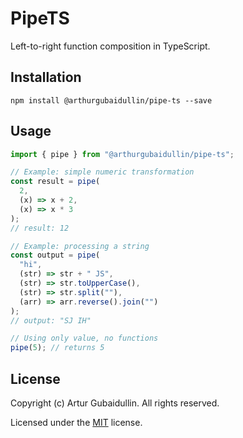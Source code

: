 # PipeTS

Left-to-right function composition in TypeScript.

## Installation

`npm install @arthurgubaidullin/pipe-ts --save`

## Usage

```ts
import { pipe } from "@arthurgubaidullin/pipe-ts";

// Example: simple numeric transformation
const result = pipe(
  2,
  (x) => x + 2,
  (x) => x * 3
);
// result: 12

// Example: processing a string
const output = pipe(
  "hi",
  (str) => str + " JS",
  (str) => str.toUpperCase(),
  (str) => str.split(""),
  (arr) => arr.reverse().join("")
);
// output: "SJ IH"

// Using only value, no functions
pipe(5); // returns 5
```

## License

Copyright (c) Artur Gubaidullin. All rights reserved.

Licensed under the [MIT](LICENSE) license.

